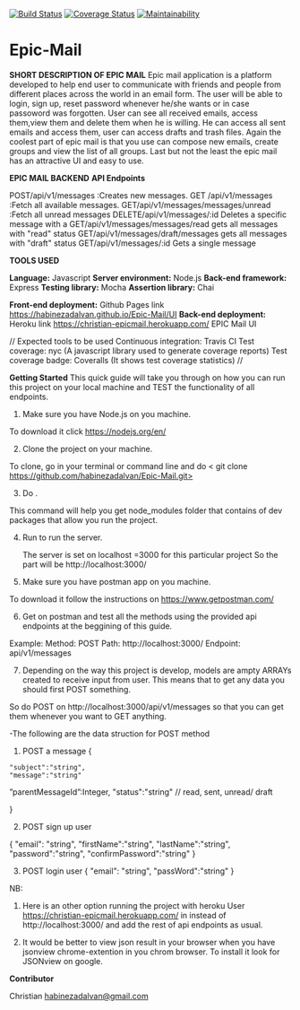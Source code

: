 
[![Build Status](https://www.travis-ci.org/habinezadalvan/Epic-Mail.svg?branch=develop)](https://www.travis-ci.org/habinezadalvan/Epic-Mail)
[![Coverage Status](https://coveralls.io/repos/github/habinezadalvan/Epic-Mail/badge.svg?branch=ch-tests-work-%23164599870)](https://coveralls.io/github/habinezadalvan/Epic-Mail?branch=ch-tests-work-%23164599870)
[![Maintainability](https://api.codeclimate.com/v1/badges/b79352a37d48aa74aed3/maintainability)](https://codeclimate.com/github/habinezadalvan/Epic-Mail/maintainability)

# Epic-Mail
**SHORT DESCRIPTION OF EPIC MAIL**
Epic mail application is a platform developed to help end user to communicate with friends and people from different places across the world in an email form. 
The user will be able to login, sign up, reset password whenever he/she wants or in case passoword was forgotten. User can see all received emails, access them,view them and delete them when he is willing. He can access all sent emails and access them, user can access drafts and trash files. Again the coolest part of epic mail is that you use can compose new emails, create groups and view the list of all groups. 
Last but not the least the epic mail has an attractive UI and easy to use.

**EPIC MAIL BACKEND**
**API Endpoints**

POST/api/v1/messages	:Creates new messages.
GET	/api/v1/messages	:Fetch all available messages.
GET/api/v1/messages/messages/unread :Fetch all unread messages
DELETE/api/v1/messages/:id		Deletes a specific message with a
GET/api/v1/messages/messages/read		gets all messages with "read" status
GET/api/v1/messages/draft/messages	gets all messages with "draft" status
GET/api/v1/messages/:id	Gets a single message

**TOOLS USED**

**Language:** Javascript
**Server environment:** Node.js 
**Back-end framework:** Express
**Testing library:** Mocha
**Assertion library:** Chai 

**Front-end deployment:** Github Pages link https://habinezadalvan.github.io/Epic-Mail/UI
**Back-end deployment:** Heroku link https://christian-epicmail.herokuapp.com/
EPIC Mail UI

// Expected tools to be used 
Continuous integration: Travis CI
Test coverage: nyc (A javascript library used to generate coverage reports)
Test coverage badge: Coveralls (It shows test coverage statistics)
//

**Getting Started**
This quick guide will take you through on how you can run this project on your local machine and TEST the functionality of all endpoints.
1. Make sure you have Node.js on you machine.

To download it click https://nodejs.org/en/

2. Clone the project on your machine.

  To clone, go in your terminal or command line and do < git clone https://github.com/habinezadalvan/Epic-Mail.git>

3. Do <npm install>.
  
  This command will help you get node_modules folder that contains of dev packages that allow you run the project.
  
4. Run <npm start> to run the server.
  
    The server is set on localhost =3000 for this particular project
    So the part will be http://localhost:3000/
  
5. Make sure you have postman app on you machine.

  To download it follow the instructions on https://www.getpostman.com/
  
6. Get on postman and test all the methods using the provided api endpoints at the beggining of this guide.

  Example:
  Method: POST
  Path: http://localhost:3000/
  Endpoint: api/v1/messages
  
7. Depending on the way this project is develop, models are ampty ARRAYs created to receive input from user. This means that to get any data you should first POST something. 

  So do POST on http://localhost:3000/api/v1/messages so that you can get them whenever you want to GET anything.
  
  -The following are the data struction for POST method
  
  1. POST a message
    {
	
	"subject":"string",
	"message":"string"
  ”parentMessageId”:Integer,
	"status":"string"  // read, sent, unread/ draft
	
}
    
  2. POST sign up user
  
  {
	"email": "string",
	"firstName":"string",
	"lastName":"string",
	"password":"string",
  "confirmPassword":"string"
}

3. POST login user
 {
    "email": "string",
    "passWord":"string"
 }
  
NB: 
 1. Here is an other option running the project with heroku
    User https://christian-epicmail.herokuapp.com/  in instead of http://localhost:3000/ and add the rest of api endpoints as usual.
    
 2. It would be better to view json result in your browser when you have jsonview chrome-extention in you chrom browser.
    To install it look for JSONview on google.

**Contributor**

Christian habinezadalvan@gmail.com

